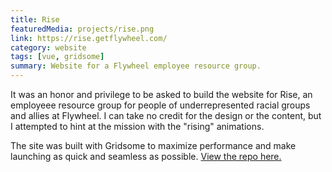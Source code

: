 ```yaml
---
title: Rise
featuredMedia: projects/rise.png
link: https://rise.getflywheel.com/
category: website
tags: [vue, gridsome]
summary: Website for a Flywheel employee resource group.
---
```


It was an honor and privilege to be asked to build the website for Rise, an employeee resource group for people of underrepresented racial groups and allies at Flywheel. I can take no credit for the design or the content, but I attempted to hint at the mission with the "rising" animations.

The site was built with Gridsome to maximize performance and make launching as quick and seamless as possible. [View the repo here.](https://github.com/josh-collinsworth/rise)
